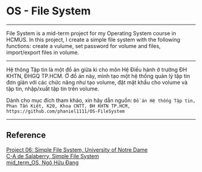 # OS - File System

---

File System is a mid-term project for my Operating System course in HCMUS. In this project, I create a simple file system with the following functions: create a vulume, set password for volume and files, import/export files in volume.

---
Hệ thông Tập tin là một đồ án giữa kì cho môn Hệ Điều hành ở trường ĐH KHTN, ĐHGQ TP.HCM. Ở đồ án này, mình tạo một hệ thống quản lý tập tin đơn giản với các chức năng như tạo volume, đặt mật khẩu cho volume và tập tin, nhập/xuất tập tin trên volume.

Dành cho mục đích tham khảo, xin hãy dẫn nguồn: ```Đồ án Hệ thống Tập tin, Phan Tấn Kiệt, K20, Khoa CNTT, ĐH KHTN TP.HCM, https://github.com/phaniel1111/OS-FileSystem```

---
## Reference
[Project 06: Simple File System, University of Notre Dame](https://www3.nd.edu/~pbui/teaching/cse.30341.fa17/project06.html)  
[C-A de Salaberry, Simple File System](https://github.com/cadesalaberry/SimpleFS)  
[mid_term_OS, Ngô Hữu Đang](https://github.com/ngohuudang/mid_term_OS)
